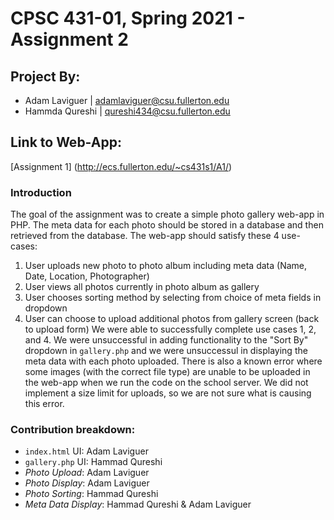 # CPSC 431-01, Spring 2021 - Assignment 2
## Project By: 
* Adam Laviguer | adamlaviguer@csu.fullerton.edu
* Hammda Qureshi | qureshi434@csu.fullerton.edu

## Link to Web-App:
[Assignment 1] (http://ecs.fullerton.edu/~cs431s1/A1/)

### Introduction
The goal of the assignment was to create a simple photo gallery web-app in PHP. The meta data for each photo should be stored in a database and then retrieved from the database. The web-app should satisfy these 4 use-cases:
1. User uploads new photo to photo album including meta data (Name, Date, Location, Photographer)
2. User views all photos currently in photo album as gallery
3. User chooses sorting method by selecting from choice of meta fields in dropdown
4. User can choose to upload additional photos from gallery screen (back to upload form)
We were able to successfully complete use cases 1, 2, and 4. We were unsuccessful in adding functionality to the "Sort By" dropdown in `gallery.php` and we were unsuccessul in displaying the meta data with each photo uploaded. There is also a known error where some images (with the correct file type) are unable to be uploaded in the web-app when we run the code on the school server. We did not implement a size limit for uploads, so we are not sure what is causing this error.

### Contribution breakdown:
* `index.html` UI: Adam Laviguer
* `gallery.php` UI: Hammad Qureshi
* *Photo Upload*: Adam Laviguer
* *Photo Display*: Adam Laviguer
* *Photo Sorting*: Hammad Qureshi
* *Meta Data Display*: Hammad Qureshi & Adam Laviguer

